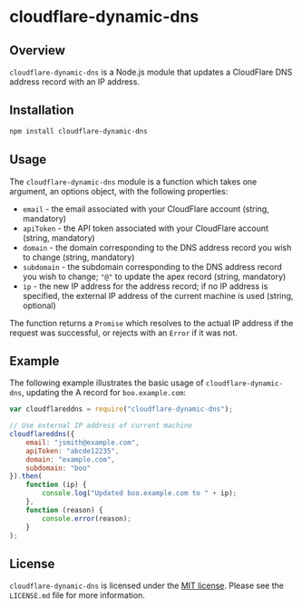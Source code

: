 # cloudflare-dynamic-dns #

## Overview ##

`cloudflare-dynamic-dns` is a Node.js module that updates a CloudFlare DNS address record with an
IP address.

## Installation ##

```bash
npm install cloudflare-dynamic-dns
```

## Usage ##

The `cloudflare-dynamic-dns` module is a function which takes one argument, an options object, with
the following properties:

* `email` - the email associated with your CloudFlare account (string, mandatory)
* `apiToken` - the API token associated with your CloudFlare account (string, mandatory)
* `domain` - the domain corresponding to the DNS address record you wish to change (string, mandatory)
* `subdomain` - the subdomain corresponding to the DNS address record you wish to change; `"@"` to
update the apex record (string, mandatory)
* `ip` - the new IP address for the address record; if no IP address is specified, the external IP
address of the current machine is used (string, optional)

The function returns a `Promise` which resolves to the actual IP address if the request was
successful, or rejects with an `Error` if it was not.

## Example ##

The following example illustrates the basic usage of `cloudflare-dynamic-dns`, updating the A
record for `boo.example.com`:

```js
var cloudflareddns = require("cloudflare-dynamic-dns");

// Use external IP address of current machine
cloudflareddns({
    email: "jsmith@example.com",
    apiToken: "abcde12235",
    domain: "example.com",
    subdomain: "boo"
}).then(
    function (ip) {
        console.log("Updated boo.example.com to " + ip);
    },
    function (reason) {
        console.error(reason);
    }
);
```

## License ##

`cloudflare-dynamic-dns` is licensed under the [MIT license](http://opensource.org/licenses/MIT). Please see the
`LICENSE.md` file for more information.
